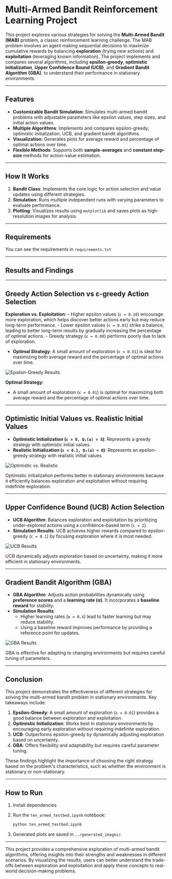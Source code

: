# Multi-Armed Bandit Reinforcement Learning Project

This project explores various strategies for solving the **Multi-Armed Bandit (MAB)** problem, a classic reinforcement learning challenge. The MAB problem involves an agent making sequential decisions to maximize cumulative rewards by balancing **exploration** (trying new actions) and **exploitation** (leveraging known information). The project implements and compares several algorithms, including **epsilon-greedy**, **optimistic initialization**, **Upper Confidence Bound (UCB)**, and **Gradient Bandit Algorithm (GBA)**, to understand their performance in stationary environments.

---

## Features
- **Customizable Bandit Simulation**: Simulates multi-armed bandit problems with adjustable parameters like epsilon values, step sizes, and initial action values.
- **Multiple Algorithms**: Implements and compares epsilon-greedy, optimistic initialization, UCB, and gradient bandit algorithms.
- **Visualization**: Generates plots for average reward and percentage of optimal actions over time.
- **Flexible Methods**: Supports both **sample-averages** and **constant step-size** methods for action-value estimation.

---

## How It Works
1. **Bandit Class**: Implements the core logic for action selection and value updates using different strategies.
2. **Simulation**: Runs multiple independent runs with varying parameters to evaluate performance.
3. **Plotting**: Visualizes results using `matplotlib` and saves plots as high-resolution images for analysis.

---

## Requirements
You can see the requirements in `requirements.txt`

---

## Results and Findings

---

##  **Greedy Action Selection vs ε-greedy Action Selection**
**Exploration vs. Exploitation**: 
     - Higher epsilon values (`ε = 0.10`) encourage more exploration, which helps discover better actions early but may reduce long-term performance.
     - Lower epsilon values (`ε = 0.01`) strike a balance, leading to better long-term results by gradually increasing the percentage of optimal actions.
     - Greedy strategy (`ε = 0.00`) performs poorly due to lack of exploration.
   - **Optimal Strategy**: A small amount of exploration (`ε = 0.01`) is ideal for maximizing both average reward and the percentage of optimal actions over time.

   ![Epsilon-Greedy Results](https://github.com/user-attachments/assets/f96a748d-1179-477d-92ef-4828d0e1b068)

**Optimal Strategy**:
   - A small amount of exploration (`ε = 0.01`) is optimal for maximizing both average reward and the percentage of optimal actions over time.

---

## **Optimistic Initial Values vs. Realistic Initial Values**
   - **Optimistic Initialization (`ε = 0, Q₁(a) = 5`)**: Represents a greedy strategy with optimistic initial values.
   - **Realistic Initialization (`ε = 0.1, Q₁(a) = 0`)**: Represents an epsilon-greedy strategy with realistic initial values.

   ![Optimistic vs. Realistic](https://github.com/user-attachments/assets/9b01d312-d812-460b-a7b3-50aa9d0ab5f1)

   Optimistic initialization performs better in stationary environments because it efficiently balances exploration and exploitation without requiring indefinite exploration.

---

## **Upper Confidence Bound (UCB) Action Selection**
   - **UCB Algorithm**: Balances exploration and exploitation by prioritizing under-explored actions using a confidence-based term (`c = 2`).
   - **Simulation Results**: UCB achieves higher rewards compared to epsilon-greedy (`ε = 0.1`) by focusing exploration where it is most needed.

   ![UCB Results](https://github.com/user-attachments/assets/02d38a28-7073-4998-b9a7-8c0b0c7903cf)

UCB dynamically adjusts exploration based on uncertainty, making it more efficient in stationary environments.

---

##  **Gradient Bandit Algorithm (GBA)**
   - **GBA Algorithm**: Adjusts action probabilities dynamically using **preference scores** and a **learning rate (α)**. It incorporates a **baseline reward** for stability.
   - **Simulation Results**:
     - Higher learning rates (`α = 0.4`) lead to faster learning but may reduce stability.
     - Using a baseline reward improves performance by providing a reference point for updates.

   ![GBA Results](https://github.com/user-attachments/assets/f305ed46-5c97-40c9-bb09-d26692dd843a)

GBA is effective for adapting to changing environments but requires careful tuning of parameters.

---

## Conclusion
This project demonstrates the effectiveness of different strategies for solving the multi-armed bandit problem in stationary environments. Key takeaways include:
1. **Epsilon-Greedy**: A small amount of exploration (`ε = 0.01`) provides a good balance between exploration and exploitation.
2. **Optimistic Initialization**: Works best in stationary environments by encouraging early exploration without requiring indefinite exploration.
3. **UCB**: Outperforms epsilon-greedy by dynamically adjusting exploration based on uncertainty.
4. **GBA**: Offers flexibility and adaptability but requires careful parameter tuning.

These findings highlight the importance of choosing the right strategy based on the problem's characteristics, such as whether the environment is stationary or non-stationary.

---

## How to Run
1. Install dependencies

2. Run the `ten_armed_testbed.ipynb` notebook:
   ```bash
   python ten_armed_testbed.ipynb
   ```
3. Generated plots are saved in `../generated_images/`.

---

This project provides a comprehensive exploration of multi-armed bandit algorithms, offering insights into their strengths and weaknesses in different scenarios. By visualizing the results, users can better understand the trade-offs between exploration and exploitation and apply these concepts to real-world decision-making problems.